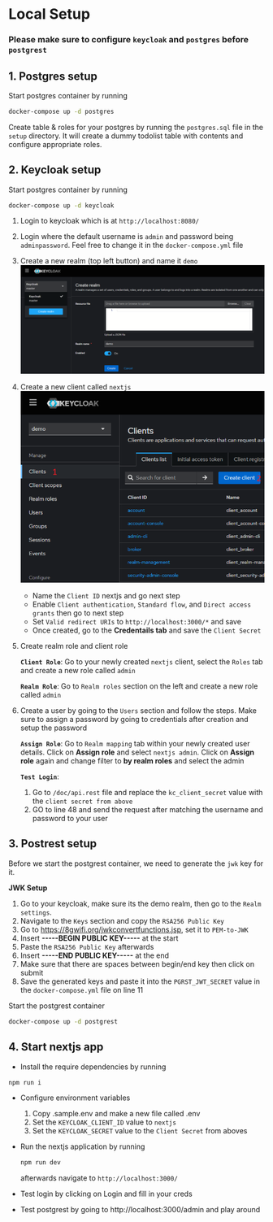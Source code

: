 # Local Setup

### Please make sure to configure `keycloak` and `postgres` before `postgrest`

## 1. Postgres setup

Start postgres container by running

```sh
docker-compose up -d postgres
```

Create table & roles for your postgres by running the `postgres.sql` file in the `setup` directory. It will create a dummy todolist table with contents and configure appropriate roles.

## 2. Keycloak setup

Start postgres container by running

```sh
docker-compose up -d keycloak
```

1. Login to keycloak which is at `http://localhost:8080/`
2. Login where the default username is `admin` and password being `adminpassword`. Feel free to change it in the `docker-compose.yml` file
3. Create a new realm (top left button) and name it `demo`
   ![realm creation](./public/setups/realm_creation.png)

4. Create a new client called `nextjs`
   ![realm creation](./public/setups/client_creation_1.png)

   - Name the `Client ID` nextjs and go next step
   - Enable `Client authentication`, `Standard flow`, and `Direct access grants` then go to next step
   - Set `Valid redirect URIs` to `http://localhost:3000/*` and save
   - Once created, go to the **Credentails tab** and save the `Client Secret`

5. Create realm role and client role

   **`Client Role`**: Go to your newly created `nextjs` client, select the `Roles` tab and create a new role called `admin`

   **`Realm Role`**: Go to `Realm roles` section on the left and create a new role called `admin`

6. Create a user by going to the `Users` section and follow the steps. Make sure to assign a password by going to credentials after creation and setup the password

   **`Assign Role`**: Go to `Realm mapping` tab within your newly created user details. Click on **Assign role** and select `nextjs admin`. Click on **Assign role** again and change filter to **by realm roles** and select the admin

   **`Test Login`**:

   1. Go to `/doc/api.rest` file and replace the `kc_client_secret` value with the `client secret from above`
   2. GO to line 48 and send the request after matching the username and password to your user

## 3. Postrest setup

Before we start the postgrest container, we need to generate the `jwk` key for it.

**JWK Setup**

1. Go to your keycloak, make sure its the demo realm, then go to the `Realm settings`.
2. Navigate to the `Keys` section and copy the `RSA256 Public Key`
3. Go to https://8gwifi.org/jwkconvertfunctions.jsp, set it to `PEM-to-JWK`
4. Insert **-----BEGIN PUBLIC KEY-----** at the start
5. Paste the `RSA256 Public Key` afterwards
6. Insert **-----END PUBLIC KEY-----** at the end
7. Make sure that there are spaces between begin/end key then click on submit
8. Save the generated keys and paste it into the `PGRST_JWT_SECRET` value in the `docker-compose.yml` file on line 11

Start the postgrest container

```sh
docker-compose up -d postgrest
```

## 4. Start nextjs app

- Install the require dependencies by running

```sh
npm run i
```

- Configure environment variables

  1. Copy .sample.env and make a new file called .env
  2. Set the `KEYCLOAK_CLIENT_ID` value to `nextjs`
  3. Set the `KEYCLOAK_SECRET` value to the `Client Secret` from aboves

- Run the nextjs application by running

  ```sh
  npm run dev
  ```

  afterwards navigate to `http://localhost:3000/`

- Test login by clicking on Login and fill in your creds
- Test postgrest by going to http://localhost:3000/admin and play around
